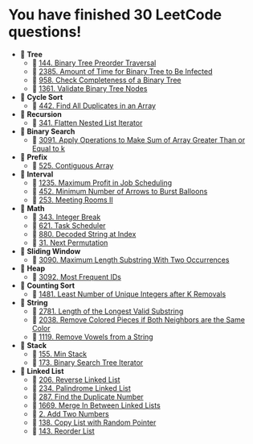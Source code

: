 # You have finished 30 LeetCode questions!

- 📁 **Tree**
  - 📄 [144. Binary Tree Preorder Traversal](https://github.com/YuxuanZhao23/LeetCode/blob/main/Tree/144.%20Binary%20Tree%20Preorder%20Traversal.ipynb)
  - 📄 [2385. Amount of Time for Binary Tree to Be Infected](https://github.com/YuxuanZhao23/LeetCode/blob/main/Tree/2385.%20Amount%20of%20Time%20for%20Binary%20Tree%20to%20Be%20Infected.ipynb)
  - 📄 [958. Check Completeness of a Binary Tree](https://github.com/YuxuanZhao23/LeetCode/blob/main/Tree/958.%20Check%20Completeness%20of%20a%20Binary%20Tree.ipynb)
  - 📄 [1361. Validate Binary Tree Nodes](https://github.com/YuxuanZhao23/LeetCode/blob/main/Tree/1361.%20Validate%20Binary%20Tree%20Nodes.ipynb)
- 📁 **Cycle Sort**
  - 📄 [442. Find All Duplicates in an Array](https://github.com/YuxuanZhao23/LeetCode/blob/main/Cycle%20Sort/442.%20Find%20All%20Duplicates%20in%20an%20Array.ipynb)
- 📁 **Recursion**
  - 📄 [341. Flatten Nested List Iterator](https://github.com/YuxuanZhao23/LeetCode/blob/main/Recursion/341.%20Flatten%20Nested%20List%20Iterator.ipynb)
- 📁 **Binary Search**
  - 📄 [3091. Apply Operations to Make Sum of Array Greater Than or Equal to k](https://github.com/YuxuanZhao23/LeetCode/blob/main/Binary%20Search/3091.%20Apply%20Operations%20to%20Make%20Sum%20of%20Array%20Greater%20Than%20or%20Equal%20to%20k.ipynb)
- 📁 **Prefix**
  - 📄 [525. Contiguous Array](https://github.com/YuxuanZhao23/LeetCode/blob/main/Prefix/525.%20Contiguous%20Array.ipynb)
- 📁 **Interval**
  - 📄 [1235. Maximum Profit in Job Scheduling](https://github.com/YuxuanZhao23/LeetCode/blob/main/Interval/1235.%20Maximum%20Profit%20in%20Job%20Scheduling.ipynb)
  - 📄 [452. Minimum Number of Arrows to Burst Balloons](https://github.com/YuxuanZhao23/LeetCode/blob/main/Interval/452.%20Minimum%20Number%20of%20Arrows%20to%20Burst%20Balloons.ipynb)
  - 📄 [253. Meeting Rooms II](https://github.com/YuxuanZhao23/LeetCode/blob/main/Interval/253.%20Meeting%20Rooms%20II.ipynb)
- 📁 **Math**
  - 📄 [343. Integer Break](https://github.com/YuxuanZhao23/LeetCode/blob/main/Math/343.%20Integer%20Break.ipynb)
  - 📄 [621. Task Scheduler](https://github.com/YuxuanZhao23/LeetCode/blob/main/Math/621.%20Task%20Scheduler.ipynb)
  - 📄 [880. Decoded String at Index](https://github.com/YuxuanZhao23/LeetCode/blob/main/Math/880.%20Decoded%20String%20at%20Index.ipynb)
  - 📄 [31. Next Permutation](https://github.com/YuxuanZhao23/LeetCode/blob/main/Math/31.%20Next%20Permutation.ipynb)
- 📁 **Sliding Window**
  - 📄 [3090. Maximum Length Substring With Two Occurrences](https://github.com/YuxuanZhao23/LeetCode/blob/main/Sliding%20Window/3090.%20Maximum%20Length%20Substring%20With%20Two%20Occurrences.ipynb)
- 📁 **Heap**
  - 📄 [3092. Most Frequent IDs](https://github.com/YuxuanZhao23/LeetCode/blob/main/Heap/3092.%20Most%20Frequent%20IDs.ipynb)
- 📁 **Counting Sort**
  - 📄 [1481. Least Number of Unique Integers after K Removals](https://github.com/YuxuanZhao23/LeetCode/blob/main/Counting%20Sort/1481.%20Least%20Number%20of%20Unique%20Integers%20after%20K%20Removals.ipynb)
- 📁 **String**
  - 📄 [2781. Length of the Longest Valid Substring](https://github.com/YuxuanZhao23/LeetCode/blob/main/String/2781.%20Length%20of%20the%20Longest%20Valid%20Substring.ipynb)
  - 📄 [2038. Remove Colored Pieces if Both Neighbors are the Same Color](https://github.com/YuxuanZhao23/LeetCode/blob/main/String/2038.%20Remove%20Colored%20Pieces%20if%20Both%20Neighbors%20are%20the%20Same%20Color.ipynb)
  - 📄 [1119. Remove Vowels from a String](https://github.com/YuxuanZhao23/LeetCode/blob/main/String/1119.%20Remove%20Vowels%20from%20a%20String.ipynb)
- 📁 **Stack**
  - 📄 [155. Min Stack](https://github.com/YuxuanZhao23/LeetCode/blob/main/Stack/155.%20Min%20Stack.ipynb)
  - 📄 [173. Binary Search Tree Iterator](https://github.com/YuxuanZhao23/LeetCode/blob/main/Stack/173.%20Binary%20Search%20Tree%20Iterator.ipynb)
- 📁 **Linked List**
  - 📄 [206. Reverse Linked List](https://github.com/YuxuanZhao23/LeetCode/blob/main/Linked%20List/206.%20Reverse%20Linked%20List.ipynb)
  - 📄 [234. Palindrome Linked List](https://github.com/YuxuanZhao23/LeetCode/blob/main/Linked%20List/234.%20Palindrome%20Linked%20List.ipynb)
  - 📄 [287. Find the Duplicate Number](https://github.com/YuxuanZhao23/LeetCode/blob/main/Linked%20List/287.%20Find%20the%20Duplicate%20Number.ipynb)
  - 📄 [1669. Merge In Between Linked Lists](https://github.com/YuxuanZhao23/LeetCode/blob/main/Linked%20List/1669.%20Merge%20In%20Between%20Linked%20Lists.ipynb)
  - 📄 [2. Add Two Numbers](https://github.com/YuxuanZhao23/LeetCode/blob/main/Linked%20List/2.%20Add%20Two%20Numbers.ipynb)
  - 📄 [138. Copy List with Random Pointer](https://github.com/YuxuanZhao23/LeetCode/blob/main/Linked%20List/138.%20Copy%20List%20with%20Random%20Pointer.ipynb)
  - 📄 [143. Reorder List](https://github.com/YuxuanZhao23/LeetCode/blob/main/Linked%20List/143.%20Reorder%20List.ipynb)

